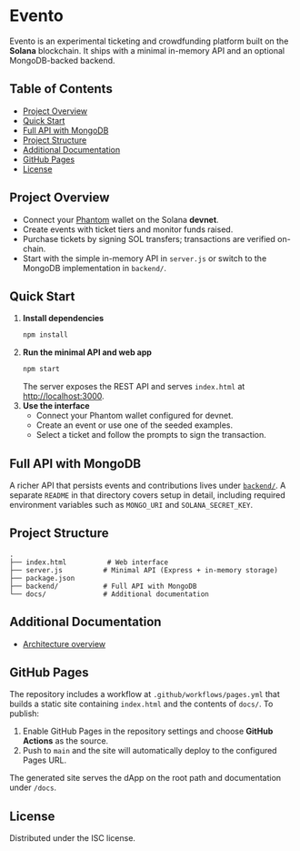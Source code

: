 # Evento

Evento is an experimental ticketing and crowdfunding platform built on the **Solana** blockchain. It ships with a minimal in-memory API and an optional MongoDB-backed backend.

## Table of Contents
- [Project Overview](#project-overview)
- [Quick Start](#quick-start)
- [Full API with MongoDB](#full-api-with-mongodb)
- [Project Structure](#project-structure)
- [Additional Documentation](#additional-documentation)
- [GitHub Pages](#github-pages)
- [License](#license)

## Project Overview
- Connect your [Phantom](https://phantom.app/) wallet on the Solana **devnet**.
- Create events with ticket tiers and monitor funds raised.
- Purchase tickets by signing SOL transfers; transactions are verified on-chain.
- Start with the simple in-memory API in `server.js` or switch to the MongoDB implementation in `backend/`.

## Quick Start
1. **Install dependencies**
   ```bash
   npm install
   ```
2. **Run the minimal API and web app**
   ```bash
   npm start
   ```
   The server exposes the REST API and serves `index.html` at [http://localhost:3000](http://localhost:3000).
3. **Use the interface**
   - Connect your Phantom wallet configured for devnet.
   - Create an event or use one of the seeded examples.
   - Select a ticket and follow the prompts to sign the transaction.

## Full API with MongoDB
A richer API that persists events and contributions lives under [`backend/`](backend/). A separate `README` in that directory covers setup in detail, including required environment variables such as `MONGO_URI` and `SOLANA_SECRET_KEY`.

## Project Structure
```
.
├── index.html          # Web interface
├── server.js          # Minimal API (Express + in-memory storage)
├── package.json
├── backend/           # Full API with MongoDB
└── docs/              # Additional documentation
```

## Additional Documentation
- [Architecture overview](docs/architecture.md)

## GitHub Pages
The repository includes a workflow at `.github/workflows/pages.yml` that builds a static site containing `index.html` and the
contents of `docs/`. To publish:

1. Enable GitHub Pages in the repository settings and choose **GitHub Actions** as the source.
2. Push to `main` and the site will automatically deploy to the configured Pages URL.

The generated site serves the dApp on the root path and documentation under `/docs`.

## License
Distributed under the ISC license.
